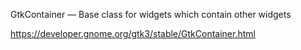 GtkContainer — Base class for widgets which contain other widgets

https://developer.gnome.org/gtk3/stable/GtkContainer.html